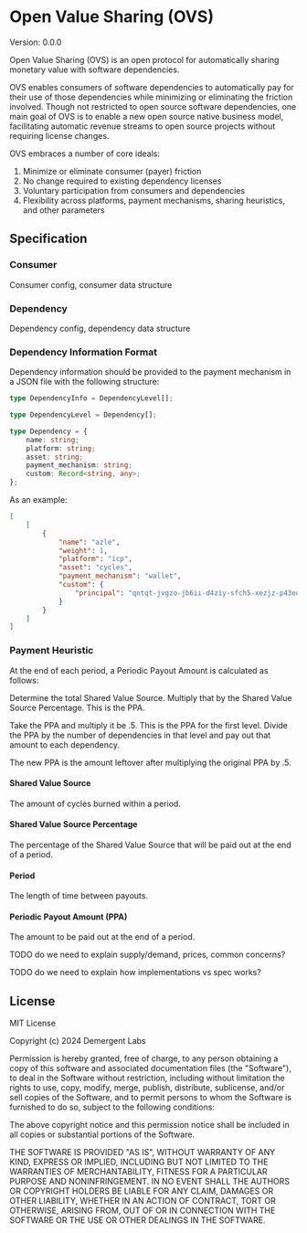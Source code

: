 # Open Value Sharing (OVS)

Version: 0.0.0

Open Value Sharing (OVS) is an open protocol for automatically sharing monetary value with software dependencies.

OVS enables consumers of software dependencies to automatically pay for their use of those dependencies while minimizing or eliminating the friction involved. Though not restricted to open source software dependencies, one main goal of OVS is to enable a new open source native business model, facilitating automatic revenue streams to open source projects without requiring license changes.

OVS embraces a number of core ideals:

1. Minimize or eliminate consumer (payer) friction
2. No change required to existing dependency licenses
3. Voluntary participation from consumers and dependencies
4. Flexibility across platforms, payment mechanisms, sharing heuristics, and other parameters

## Specification

### Consumer

Consumer config, consumer data structure

### Dependency

Dependency config, dependency data structure

### Dependency Information Format

Dependency information should be provided to the payment mechanism in a JSON file with the following structure:

```typescript
type DependencyInfo = DependencyLevel[];

type DependencyLevel = Dependency[];

type Dependency = {
    name: string;
    platform: string;
    asset: string;
    payment_mechanism: string;
    custom: Record<string, any>;
};
```

As an example:

```json
[
    [
        {
            "name": "azle",
            "weight": 1,
            "platform": "icp",
            "asset": "cycles",
            "payment_mechanism": "wallet",
            "custom": {
                "principal": "qntqt-jvgzo-jb6ii-d4ziy-sfch5-xezjz-p43eq-ojrhx-zch3w-xwist-aqe"
            }
        }
    ]
]
```

### Payment Heuristic

At the end of each period, a Periodic Payout Amount is calculated as follows:

Determine the total Shared Value Source. Multiply that by the Shared Value Source Percentage. This is the PPA.

Take the PPA and multiply it be .5. This is the PPA for the first level. Divide the PPA by the number of dependencies in that level and pay out that amount to each dependency.

The new PPA is the amount leftover after multiplying the original PPA by .5.

#### Shared Value Source

The amount of cycles burned within a period.

#### Shared Value Source Percentage

The percentage of the Shared Value Source that will be paid out at the end of a period.

#### Period

The length of time between payouts.

#### Periodic Payout Amount (PPA)

The amount to be paid out at the end of a period.

TODO do we need to explain supply/demand, prices, common concerns?

TODO do we need to explain how implementations vs spec works?

## License

MIT License

Copyright (c) 2024 Demergent Labs

Permission is hereby granted, free of charge, to any person obtaining a copy
of this software and associated documentation files (the "Software"), to deal
in the Software without restriction, including without limitation the rights
to use, copy, modify, merge, publish, distribute, sublicense, and/or sell
copies of the Software, and to permit persons to whom the Software is
furnished to do so, subject to the following conditions:

The above copyright notice and this permission notice shall be included in all
copies or substantial portions of the Software.

THE SOFTWARE IS PROVIDED "AS IS", WITHOUT WARRANTY OF ANY KIND, EXPRESS OR
IMPLIED, INCLUDING BUT NOT LIMITED TO THE WARRANTIES OF MERCHANTABILITY,
FITNESS FOR A PARTICULAR PURPOSE AND NONINFRINGEMENT. IN NO EVENT SHALL THE
AUTHORS OR COPYRIGHT HOLDERS BE LIABLE FOR ANY CLAIM, DAMAGES OR OTHER
LIABILITY, WHETHER IN AN ACTION OF CONTRACT, TORT OR OTHERWISE, ARISING FROM,
OUT OF OR IN CONNECTION WITH THE SOFTWARE OR THE USE OR OTHER DEALINGS IN THE
SOFTWARE.
